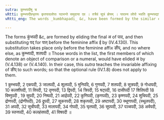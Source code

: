 ```yaml
---
sutra: कुम्भपदीषु च
vRtti: कुम्भपदीप्रभृतयः कृतपादलोपाः पठ्यन्ते समुदाया एव । तत्रैवं सूत्रं ज्ञेयम् । पादस्य लोपो भवति कुम्भपद्यादिविषये । यथा कुम्भपद्यादयः सिध्यन्ति ॥
vRtti_eng: The words _kumbhapadi_ &c, have been formed by the similar elision of the अ of पाद ॥

---
```

The forms कुंभपदी &c, are formed by eliding the final अ of पाद, and then substituting पद् for पात् before the feminine affix ई by (IV.4.130). This substitution takes place only before the feminine affix ङीप्, and no where else, as कुम्भपदी, शतपदी ॥ Those words in the list, the first members of which denote an object of comparison or a numeral, would have elided अ by (V.4.138) or (V.4.140). In their case, this _sutra_ teaches the invariable affixing of ङीप् to such words; so that the optional rule (IV.1.8) does not apply to them.

1 कुम्भपदी, 2 एकपदी, 3 जालपदी, 4 शूलपदी, 5 मुनिपदि, 6 गुणपदी, 7 शतपदी, 8 सूत्रपदी, 9 गोधापदी, 10 कलशीपदी, 11 विपदी, 12 तृणपदी, 13 द्विपदी, 14 त्रिपदी, 15 षट्पदी, 16 दासीपदी 17 शितिपदी 18 विष्णुपदी , 19 सुपदी, 20 निष्पदी, 21 आर्द्रपदी, 22 कुणिपदी, (कृणपदी), 23 कृष्णपदी, 24 शुचिपदी, 25 द्रोणपदी, (द्रोणीपदी), 26 द्रुपदी, 27 सूकरपदी, 28 शकृत्पदी, 29 अष्टापदी, 30 स्थूणापदी, (स्थूलपदी), 31 अपदी, 32 सूचीपदी, 33 मालापदी, 34 गोपदी, 35 घृतपदी, 36 सूपपदी, 37
पञ्चपदी, 38 अर्वपदी, 39 स्तनपदी, 40 कलहंसपदी, 41 विषपदी ॥